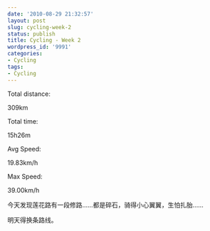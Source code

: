 ```yaml
---
date: '2010-08-29 21:32:57'
layout: post
slug: cycling-week-2
status: publish
title: Cycling - Week 2
wordpress_id: '9991'
categories:
- Cycling
tags:
- Cycling
---
```


Total distance:

309km

  


Total time:

15h26m

  


Avg Speed:

19.83km/h

  


Max Speed:

39.00km/h

  


今天发现莲花路有一段修路……都是碎石，骑得小心翼翼，生怕扎胎……

明天得换条路线。
